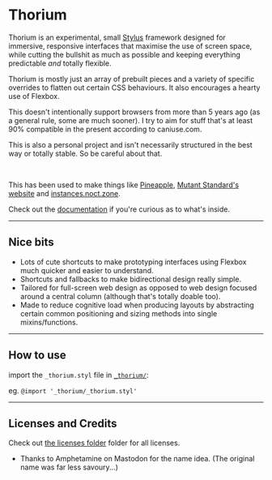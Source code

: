 # Thorium

Thorium is an experimental, small [Stylus]() framework designed for immersive, responsive interfaces that maximise the use of screen space, while cutting the bullshit as much as possible and keeping everything predictable *and* totally flexible.

Thorium is mostly just an array of prebuilt pieces and a variety of specific overrides to flatten out certain CSS behaviours. It also encourages a hearty use of Flexbox.

This doesn't intentionally support browsers from more than 5 years ago (as a general rule, some are much sooner). I try to aim for stuff that's at least 90% compatible in the present according to caniuse.com.

This is also a personal project and isn't necessarily structured in the best way or totally stable. So be careful about that.

<br/>

This has been used to make things like [Pineapple](https://github.com/dzuk-mutant/pineapple), [Mutant Standard's website](https://mutant.tech) and [instances.noct.zone](http://instances.noct.zone).

Check out the [documentation](docs/) if you're curious as to what's inside.

----

## Nice bits

- Lots of cute shortcuts to make prototyping interfaces using Flexbox much quicker and easier to understand.
- Shortcuts and fallbacks to make bidirectional design really simple.
- Tailored for full-screen web design as opposed to web design focused around a central column (although that's totally doable too).
- Made to reduce cognitive load when producing layouts by abstracting certain common positioning and sizing methods into single mixins/functions.

----

## How to use

import the `_thorium.styl` file in [`_thorium/`](_thorium):

eg. `@import '_thorium/_thorium.styl'`

----

## Licenses and Credits

Check out [the licenses folder](docs/licenses) folder for all licenses.

- Thanks to Amphetamine on Mastodon for the name idea. (The original name was far less savoury...)
